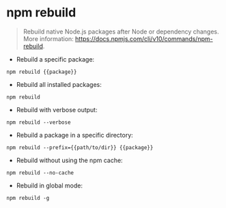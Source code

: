 # npm rebuild

> Rebuild native Node.js packages after Node or dependency changes.
> More information: <https://docs.npmjs.com/cli/v10/commands/npm-rebuild>.

- Rebuild a specific package:

`npm rebuild {{package}}`

- Rebuild all installed packages:

`npm rebuild`

- Rebuild with verbose output:

`npm rebuild --verbose`

- Rebuild a package in a specific directory:

`npm rebuild --prefix={{path/to/dir}} {{package}}`

- Rebuild without using the npm cache:

`npm rebuild --no-cache`

- Rebuild in global mode:

`npm rebuild -g`

